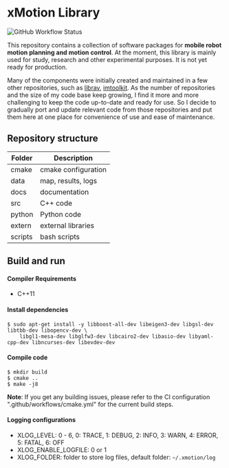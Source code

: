 # xMotion Library

![GitHub Workflow Status](https://github.com/rxdu/robosw/workflows/Main/badge.svg)

This repository contains a collection of software packages for **mobile robot motion planning and motion control**. At
the moment, this library is mainly used for study, research and other experimental purposes. It is not yet ready for
production.

Many of the components were initially created and maintained in a few other repositories, such
as [librav](https://bitbucket.org/rdu/librav/src/next/), [imtoolkit](https://github.com/rxdu/imtoolkit). As the number
of repositories and the size of my code base keep
growing, I find it more and more challenging to keep the code up-to-date and ready for use. So I decide to gradually
port and update relevant code from those repositories and put them here at one place for convenience of use and ease of
maintenance.

## Repository structure

| Folder  | Description         |
|---------|---------------------|
| cmake   | cmake configuration |
| data    | map, results, logs  |
| docs    | documentation       |
| src     | C++ code            |
| python  | Python code         |
| extern  | external libraries  |
| scripts | bash scripts        |

## Build and run

#### Compiler Requirements

* C++11

#### Install dependencies

```
$ sudo apt-get install -y libboost-all-dev libeigen3-dev libgsl-dev libtbb-dev libopencv-dev \
    libgl1-mesa-dev libglfw3-dev libcairo2-dev libasio-dev libyaml-cpp-dev libncurses-dev libevdev-dev 
```

#### Compile code

```
$ mkdir build
$ cmake ..
$ make -j8
```

**Note**: If you get any building issues, please refer to the CI configuration ".github/workflows/cmake.yml" for
the current build steps.

#### Logging configurations

* XLOG_LEVEL: 0 - 6, 0: TRACE, 1: DEBUG, 2: INFO, 3: WARN, 4: ERROR, 5: FATAL, 6: OFF
* XLOG_ENABLE_LOGFILE: 0 or 1
* XLOG_FOLDER: folder to store log files, default folder: `~/.xmotion/log`
